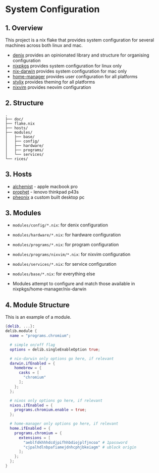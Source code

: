 # System Configuration

## 1. Overview

This project is a nix flake that provides system configuration for several machines across both linux and mac.

- [denix](https://github.com/yunfachi/denix) provides an opinionated library and structure for organising configuration
- [nixpkgs](https://github.com/NixOS/nixpkgs) provides system configuration for linux only
- [nix-darwin](https://github.com/nix-darwin/nix-darwin) provides system configuration for mac only
- [home-manager](https://github.com/nix-community/home-manager) provides user configuration for all platforms
- [stylix](https://github.com/nix-community/stylix) provides theming for all platforms
- [nixvim](https://github.com/nix-community/nixvim) provides neovim configuration

## 2. Structure

```
.
├── doc/
├── flake.nix
├── hosts/
├── modules/
│   ├── base/
│   ├── config/
│   ├── hardware/
│   ├── programs/
│   └── services/
└── rices/
```

## 3. Hosts

* [alchemist](./hosts/alchemist/default.nix) - apple macbook pro
* [prophet](./hosts/prophet/default.nix) - lenovo thinkpad p43s
* [pheonix](./hosts/pheonix/default.nix) a custom built desktop pc

## 3. Modules

- `modules/config/*.nix`: for denix configuration
- `modules/hardware/*.nix`: for hardware configuration
- `modules/programs/*.nix`: for program configuration
- `modules/programs/nixvim/*.nix`: for nixvim configuration
- `modules/services/*.nix`: for service configuration
- `modules/base/*.nix`: for everything else

- Modules attempt to configure and match those available in nixpkgs/home-manager/nix-darwin

## 4. Module Structure

This is an example of a module.

```nix
{delib, ...}:
delib.module {
  name = "programs.chromium";

  # simple on/off flag
  options = delib.singleEnableOption true;

  # nix-darwin only options go here, if relevant
  darwin.ifEnabled = {
    homebrew = {
      casks = [
        "chromium"
      ];
    };
  };

  # nixos only options go here, if relevant
  nixos.ifEnabled = {
    programs.chromium.enable = true;
  };

  # home-manager only options go here, if relevant
  home.ifEnabled = {
    programs.chromium = {
      extensions = [
        "aeblfdkhhhdcdjpifhhbdiojplfjncoa" # 1password
        "cjpalhdlnbpafiamejdnhcphjbkeiagm" # ublock origin
      ];
    };
  };
}
```
